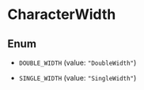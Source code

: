 

# CharacterWidth

## Enum


* `DOUBLE_WIDTH` (value: `"DoubleWidth"`)

* `SINGLE_WIDTH` (value: `"SingleWidth"`)



